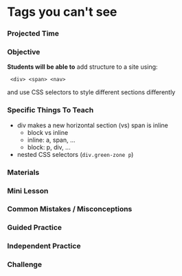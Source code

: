 # Tags you can't see

### Projected Time

### Objective
**Students will be able to** add structure to a site using:

     <div> <span> <nav>

and use CSS selectors to style different sections differently

### Specific Things To Teach
 - div makes a new horizontal section (vs) span is inline
   - block vs inline
   - inline: a, span, ...
   - block: p, div, ...
 - nested CSS selectors (`div.green-zone p`)

### Materials

### Mini Lesson

### Common Mistakes / Misconceptions

### Guided Practice

### Independent Practice

### Challenge
